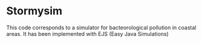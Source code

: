 # Stormysim
This code corresponds to a simulator for bacteorological pollution in coastal areas. It has been implemented with EJS (Easy Java Simulations)
